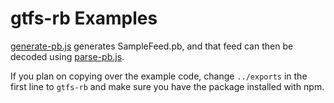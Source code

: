 # gtfs-rb Examples

[generate-pb.js](generate-pb.js) generates SampleFeed.pb, and that feed can then be decoded using [parse-pb.js](parse-pb.js).

If you plan on copying over the example code, change `../exports` in the first line to `gtfs-rb` and make sure you have the package installed with npm.
